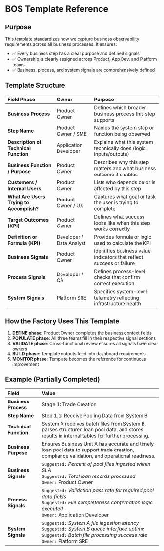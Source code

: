 # BOS Template Reference

## Purpose
This template standardizes how we capture business observability requirements across all business processes. It ensures:

- ✅ Every business step has a clear purpose and defined signals
- ✅ Ownership is clearly assigned across Product, App Dev, and Platform teams
- ✅ Business, process, and system signals are comprehensively defined

## Template Structure

| Field Phase | Owner | Purpose |
|:------------|:------|:--------|
| **Business Process** | Product Owner | Defines which broader business process this step supports |
| **Step Name** | Product Owner / SME | Names the system step or function being observed |
| **Description of Technical Function** | Application Developer | Explains what this system technically does (logic, inputs/outputs) |
| **Business Function / Purpose** | Product Owner | Describes why this step matters and what business outcome it enables |
| **Customers / Internal Users** | Product Owner | Lists who depends on or is affected by this step |
| **What Are Users Trying to Accomplish?** | Product Owner / UX | Captures what goal or task the user is trying to complete |
| **Target Outcomes (KPI)** | Product Owner | Defines what success looks like when this step works correctly |
| **Definition or Formula (KPI)** | Developer / Data Analyst | Provides formula or logic used to calculate the KPI |
| **Business Signals** | Product Owner | Identifies business value indicators that reflect success or failure |
| **Process Signals** | Developer / QA | Defines process-level checks that confirm correct execution |
| **System Signals** | Platform SRE | Specifies system-level telemetry reflecting infrastructure health |

## How the Factory Uses This Template

1. **DEFINE phase**: Product Owner completes the business context fields
2. **POPULATE phase**: All three teams fill in their respective signal sections
3. **VALIDATE phase**: Cross-functional review ensures all signals have clear owners
4. **BUILD phase**: Template outputs feed into dashboard requirements
5. **MONITOR phase**: Template becomes the reference for continuous improvement

## Example (Partially Completed)

| Field | Value |
|:------|:------|
| **Business Process** | Stage 1: Trade Creation |
| **Step Name** | Step 1.1: Receive Pooling Data from System B |
| **Technical Function** | System A receives batch files from System B, parses structured loan pool data, and stores results in internal tables for further processing. |
| **Business Purpose** | Ensures Business Unit A has accurate and timely loan pool data to support trade creation, compliance validation, and operational readiness. |
| **Business Signals** | `Suggested:` *Percent of pool files ingested within SLA* <br> `Suggested:` *Total loan records processed* <br> `Owner:` Product Owner |
| **Process Signals** | `Suggested:` *Validation pass rate for required pool data fields* <br> `Suggested:` *File completeness confirmation logic executed* <br> `Owner:` Application Developer |
| **System Signals** | `Suggested:` *System A file ingestion latency* <br> `Suggested:` *System B queue interface uptime* <br> `Suggested:` *Batch file processing success rate* <br> `Owner:` Platform SRE |
